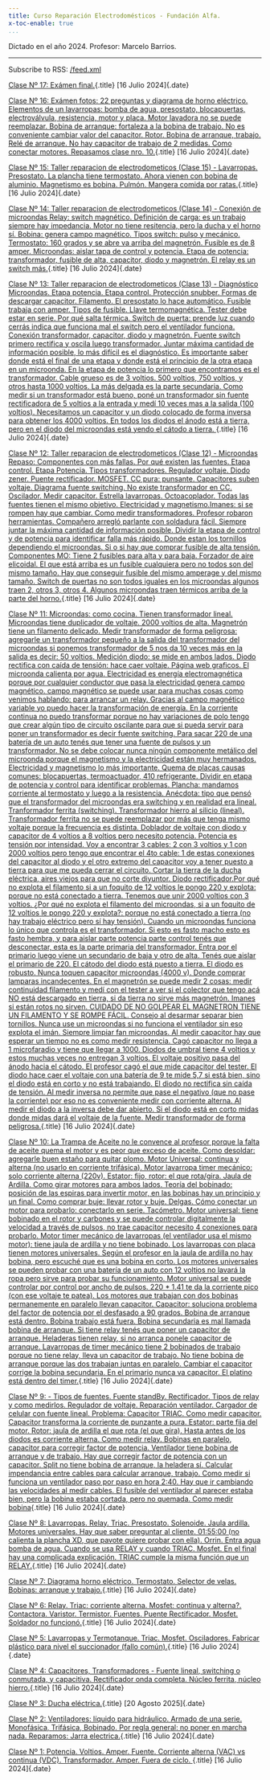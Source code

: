 ```yaml
---
title: Curso Reparación Electrodomésticos - Fundación Alfa.
x-toc-enable: true
...
```


Dictado en el año 2024.
Profesor: Marcelo Barrios. 

-------------------------------------------------------------------------------


Subscribe to RSS: [/feed.xml](/feed.xml)

[Clase Nº 17: Exámen final.](/17clase.md){.title}
[16 Julio 2024]{.date}


[Clase Nº 16: Exámen fotos: 22 preguntas y diagrama de horno eléctrico. Elementos de un lavarropas: bomba de agua, presostato, blocapuertas, electroválvula, resistencia, motor y placa. Motor lavadora no se puede reemplazar. Bobina de arranque: fortaleza a la bobina de trabajo. No es conveniente cambiar valor del capacitor. Rotor. Bobina de arranque, trabajo. Relé de arranque. No hay capacitor de trabajo de 2 medidas. Como conectar motores. Repasamos clase nro. 10.](/16clase.md){.title}
[16 Julio 2024]{.date}


[Clase Nº 15: Taller reparacion de electrodometicos (Clase 15) - Lavarropas. Presostato. La plancha tiene termostato. Ahora vienen con bobina de aluminio. Magnetismo es bobina. Pulmón. Mangera comida por ratas.](/15clase.md){.title}
[16 Julio 2024]{.date}


[Clase Nº 14: Taller reparacion de electrodometicos (Clase 14) - Conexión de microondas Relay: switch magnético. Definición de carga: es un trabajo siempre hay impedancia. Motor no tiene resitencia, pero la ducha y el horno sí. Bobina: genera campo magnético. Tipos switch: pulso y mecánico. Termostato: 160 grados y se abre va arriba del magnetrón. Fusible es de 8 amper. Microondas: aislar tapa de control y potencia. Etapa de potencia: transformador, fusible de alta, capacitor, diodo y magnetrón. El relay es un switch más.](/14clase.md){.title}
[16 Julio 2024]{.date}


[Clase Nº 13: Taller reparacion de electrodometicos (Clase 13) - Diagnóstico Microondas. Etapa potencia. Etapa control. Protección snubber. Formas de descargar capacitor. Filamento. El presostato lo hace automático. Fusible trabaja con amper. Tipos de fusible. Llave termomagnética. Tester debe estar en serie. Por qué salta térmica. Switch de puerta: prende luz cuando cerrás indica que funciona mal el switch pero el ventilador funciona. Conexión transformador, capacitor, diodo y magnetrón. Fuente switch primero rectifica y oscila luego transformador. Juntar máxima cantidad de información posible, lo más difícil es el diagnóstico. Es importante saber donde está el final de una etapa y donde está el principio de la otra etapa en un microonda. En la etapa de potencia lo primero que encontramos es el transformador. Cable grueso es de 3 voltios.  500 voltios, 750 voltios, y otros hasta 1000 voltios.  La más delgada es la parte secundaria.  Como medir si un transformador está bueno, poné un transformador sin fuente rectificadora de 5 voltios a la entrada y medí 10 veces mas a la salida (100 voltios).  Necesitamos un capacitor y un diodo colocado de forma inversa para obtener los 4000 voltios.  En todos los diodos el ánodo está a tierra, pero en el diodo del microondas está yendo el cátodo a tierra. ](/13clase.md){.title}
[16 Julio 2024]{.date}


[Clase Nº 12: Taller reparacion de electrodometicos (Clase 12) - Microondas Repaso: Componentes con más fallas. Por qué existen las fuentes. Etapa control. Etapa Potencia. Tipos transformadores. Regulador voltaje. Diodo zener. Puente rectificador. MOSFET. CC pura: punsante. Capacitores suben voltaje. Diagrama fuente switching. No existe transformador en CC. Oscilador. Medir capacitor. Estrella lavarropas. Octoacoplador. Todas las fuentes tienen el mismo objetivo. Electricidad y magnetismo.Imanes: si se rompen hay que cambiar. Como medir transformadores. Profesor robaron herramientas. Compañero arregló parlante con soldadura fácil. Siempre juntar la máxima cantidad de información posible. Dividir la etapa de control y de potencia para identificar falla más rápido. Donde estan los tornillos dependiendo el microondas. Si o si hay que comprar fusible de alta tensión. Componentes MO: Tiene 2 fusibles para alta y para baja. Forzador de aire elicoidal.  El que está arriba es un fusible cualquiera pero no todos son del mismo tamaño. Hay que conseguir fusible del mismo amperage y del mismo tamaño. Switch de puertas no son todos iguales en los microondas algunos traen 2, otros 3, otros 4. Algunos microondas traen térmicos arriba de la parte del horno.](/12clase.md){.title}
[16 Julio 2024]{.date}


[Clase Nº 11: Microondas: como cocina. Tienen transformador lineal. Microondas tiene duplicador de voltaje. 2000 voltios de alta. Magnetrón tiene un filamento delicado. Medir transformador de forma peligrosa: agregarle un transformador pequeño a la salida del transformador del microondas si ponemos transformador de 5 nos da 10 veces más en la salida es decir: 50 voltios. Medición diodo: se mide en ambos lados. Diodo rectifica con caída de tensión: hace caer voltaje. Página web graficos. El microonda calienta por agua. Electricidad es energía electromagnética porque por cualquier conductor que pasa la electricidad genera campo magnético. campo magnético se puede usar para muchas cosas como venimos hablando: para arrancar un relay. Gracias al campo magnético variable yo puedo hacer la transformación de energía. En la corriente continua no puedo transformar porque no hay variaciones de polo tengo que crear algún tipo de circuito oscilante para que si pueda servir para poner un transformador es decir fuente switching. Para sacar 220 de una batería de un auto tenés que tener una fuente de pulsos y un transformador. No se debe colocar nunca ningún componente metálico del microonda porque el magnetismo y la electricidad están muy hermanados. Electricidad y magnetismo lo más importante. Quema de placas causas comunes: blocapuertas, termoactuador, 410 refrigerante. Dividir en etapa de potencia y control para identificar problemas. Plancha: mandamos corriente al termostato y luego a la resistencia. Anécdota: tipo que pensó que el transformador del microondas era switching y en realidad era lineal. Tranformador ferrita (switching). Transformador hierro al silicio (lineal). Transformador ferrita no se puede reemplazar por más que tenga mismo voltaje porque la frecuencia es distinta. Doblador de voltaje con diodo y capacitor de 4 voltios a 8 voltios pero necesito potencia. Potencia es tensión por intensidad. Voy a encontrar 3 cables: 2 con 3 voltios y 1 con 2000 voltios pero tengo que encontrar el 4to cable: 1 de estas conexiones del capacitor al diodo y el otro extremo del capacitor voy a tener puesto a tierra para que me pueda cerrar el circuito. Cortar la tierra de la ducha eléctrica, aires viejos para que no corte diyuntor. Diodo rectificador.Por qué no explota el filamento si a un foquito de 12 voltios le pongo 220 y explota: porque no está conectado a tierra. Tenemos que unir 2000 voltios con 3 voltios. ¿Por qué no explota el filamento del microondas, si a un foquito de 12 voltios le pongo 220 y explota?: porque no está conectado a tierra (no hay trabajo eléctrico pero sí hay tensión). Cuando un microondas funciona lo único que controla es el transformador. Si esto es fasto macho esto es fasto hembra, y para aislar parte potencia parte control tenés que desconectar, esta es la parte primaria del transformador. Entra por el primario luego viene un secundario de baja y otro de alta. Tenés que aislar el primario de 220. El cátodo del diodo está puesto a tierra. El diodo es robusto. Nunca toquen capacitor microondas (4000 v). Donde comprar lamparas incandecentes. En el magnetrón se puede medir 2 cosas: medir continuidad filamento y medí con el tester a ver si el colector que tengo acá NO está descargado en tierra, si da tierra no sirve más magnetrón. Imanes si están rotos no sirven. CUIDADO DE NO GOLPEAR EL MAGNETRON TIENE UN FILAMENTO Y SE ROMPE FÁCIL. Consejo al desarmar separar bien tornillos. Nunca use un microondas si no funciona el ventilador sin eso explota el imán. Siempre limpiar fan microondas. Al medir capacitor hay que esperar un tiempo no es como medir resistencia. Cagó capacitor no llega a 1 microfaradio y tiene que llegar a 1000. Diodos de umbral tiene 4 voltios y estos muchas veces no entregan 3 voltios. El voltaje positivo pasa del ánodo hacia el cátodo. El profesor cagó el que mide capacitor del tester. El diodo hace caer el voltaje con una batería de 9 te mide 5,7 si está bien, sino el diodo está en corto y no está trabajando. El diodo no rectifica sin caída de tensión. Al medir inversa no permite que pase el negativo (que no pase la corriente) por eso no es conveniente medir con corriente alterna. Al medir el diodo a la inversa debe dar abierto. Si el diodo está en corto midas donde midas dará el voltaje de la fuente. Medir transformador de forma peligrosa.](/11clase.md){.title}
[16 Julio 2024]{.date}


[Clase Nº 10: La Trampa de Aceite no le convence al profesor porque la falta de aceite quema el motor y es peor que exceso de aceite. Como desoldar: agregarle buen estaño para quitar plomo. Motor Universal: continua y alterna (no usarlo en corriente trifásica). Motor lavarropa timer mecánico: solo corriente alterna (220v). Estator: fijo, rotor: el que rota/gira. Jaula de Ardilla. Como girar motores para ambos lados. Teoría del bobinado: posición de las espiras para invertir motor, en las bobinas hay un principio y un final. Como comprar buje: llevar rotor y buje. Delgas. Cómo conectar un motor para probarlo: conectarlo en serie. Tacómetro. Motor universal: tiene bobinado en el rotor y carbones y se puede controlar digitalmente la velocidad a través de pulsos, no trae capacitor necesito 4 conexiones para probarlo. Motor timer mecánico de lavarropas (el ventilador usa el mismo motor): tiene jaula de ardilla y no tiene bobinado. Los lavarropas con placa tienen motores universales. Según el profesor en la jaula de ardilla no hay bobina, pero escuché que es una bobina en corto. Los motores universales se pueden probar con una batería de un auto con 12 voltios no lavará la ropa pero sirve para probar su funcionamiento. Motor universal se puede controlar por control por ancho de pulsos. 220 * 1.41 te da la corriente pico (con ese voltaje te patea). Los motores que trabajan con dos bobinas permanemente en paralelo llevan capacitor.  Capacitor: soluciona problema del factor de potencia por el desfasado a 90 grados. Bobina de arranque está dentro. Bobina trabajo está fuera. Bobina secundaria es mal llamada bobina de arranque. Si tiene relay tenés que poner un capacitor de arranque. Heladeras tienen relay, si no arranca ponele capacitor de arranque. Lavarropas de timer mecánico tiene 2 bobinados de trabajo porque no tiene relay, lleva un capacitor de trabajo. No tiene bobina de arranque porque las dos trabajan juntas en paralelo.  Cambiar el capacitor corrige la bobina secundaria. En el primario nunca va capacitor. El platino está dentro del timer.](/10clase.md){.title}
[16 Julio 2024]{.date}


[Clase Nº 9: - Tipos de fuentes. Fuente standBy. Rectificador. Tipos de relay y como medirlos. Regulador de voltaje. Reparación ventilador. Cargador de celular con fuente lineal. Problema: Capacitor TRIAC. Como medir capacitor. Capacitor transforma la corriente de punzante a pura. Estator: parte fija del motor. Rotor: jaula de ardilla el que rota (el que gira). Hasta antes de los diodos es corriente alterna. Como medir relay. Bobinas en paralelo, capacitor para corregir factor de potencia. Ventilador tiene bobina de arranque y de trabajo. Hay que corregir factor de potencia con un capacitor. Split no tiene bobina de arranque, la heladera sí. Calcular impendancia entre cables para calcular arranque, trabajo. Como medir si funciona un ventilador paso por paso en hora 2:40. Hay que ir cambiando las velocidades al medir cables. El fusible del ventilador al parecer estaba bien, pero la bobina estaba cortada, pero no quemada. Como medir bobina](/09clase.md){.title}
[16 Julio 2024]{.date}


[Clase Nº 8: Lavarropas. Relay. Triac. Presostato. Solenoide. Jaula ardilla. Motores universales. Hay que saber preguntar al cliente. 01:55:00 (no calienta la plancha XD, que pavote quiere probar con ella). Orrin. Entra agua bomba de agua. Cuando se usa RELAY y cuando TRIAC. Mosfet. En el final hay una complicada explicación. TRIAC cumple la misma función que un RELAY.](/08clase.md){.title}
[16 Julio 2024]{.date}


[Clase Nº 7: Diagrama horno eléctrico. Termostato. Selector de velas. Bobinas: arranque y trabajo.](/07clase.md){.title}
[16 Julio 2024]{.date}


[Clase Nº 6: Relay. Triac: corriente alterna. Mosfet: continua y alterna?. Contactora. Varistor. Termistor. Fuentes. Puente Rectificador. Mosfet. Soldador no funcionó.](/06clase.md){.title}
[16 Julio 2024]{.date}


[Clase Nº 5: Lavarropas y Termotanque. Triac. Mosfet. Osciladores. Fabricar plástico para nivel el succionador (fallo común).](/05clase.md){.title}
[16 Julio 2024]{.date}


[Clase Nº 4: Capacitores, Transformadores - Fuente lineal, switching o conmutada, y capacitiva. Rectificador onda completa. Núcleo ferrita, núcleo hierro.](/04clase.md){.title}
[16 Julio 2024]{.date}


[Clase Nº 3: Ducha eléctrica.](/03clase.md){.title}
[20 Agosto 2025]{.date}


[Clase Nº 2: Ventiladores: líquido para hidráulico. Armado de una serie. Monofásica, Trifásica, Bobinado. Por regla general: no poner en marcha nada. Reparamos: Jarra electrica.](/02clase.md){.title}
[16 Julio 2024]{.date}


[Clase Nº 1: Potencia. Voltios. Amper. Fuente. Corriente alterna (VAC) vs continua (VDC). Transformador. Amper. Fuera de ciclo. ](/01clase.md){.title}
[16 Julio 2024]{.date}


